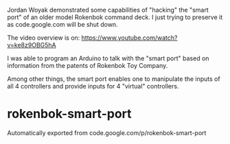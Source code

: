 Jordan Woyak demonstrated some capabilities of "hacking" the "smart port" of an older model Rokenbok command deck.
I just trying to preserve it as code.google.com will be shut down.

The video overview is on: https://www.youtube.com/watch?v=ke8z9OBG5hA

I was able to program an Arduino to talk with the "smart port" based on information from the patents of Rokenbok Toy Company.

Among other things, the smart port enables one to manipulate the inputs of all 4 controllers and provide inputs for 4 
"virtual" controllers.

# rokenbok-smart-port
Automatically exported from code.google.com/p/rokenbok-smart-port


